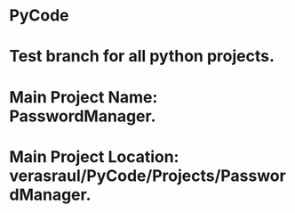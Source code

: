# PyCode
# Test branch for all python projects.


# Main Project Name: PasswordManager.
# Main Project Location: verasraul/PyCode/Projects/PasswordManager.
